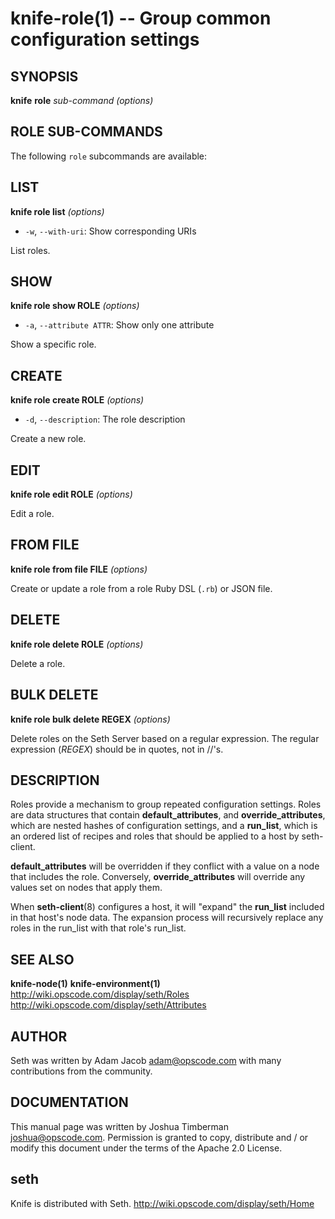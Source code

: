 knife-role(1) -- Group common configuration settings
========================================

## SYNOPSIS

__knife__ __role__ _sub-command_ _(options)_

## ROLE SUB-COMMANDS
The following `role` subcommands are available:

## LIST
__knife role list__ _(options)_

  * `-w`, `--with-uri`:
    Show corresponding URIs

List roles.

## SHOW
__knife role show ROLE__ _(options)_

  * `-a`, `--attribute ATTR`:
    Show only one attribute

Show a specific role.

## CREATE
__knife role create ROLE__ _(options)_

  * `-d`, `--description`:
    The role description

Create a new role.

## EDIT
__knife role edit ROLE__ _(options)_

Edit a role.

## FROM FILE
__knife role from file FILE__ _(options)_

Create or update a role from a role Ruby DSL (`.rb`) or JSON file.

## DELETE
__knife role delete ROLE__ _(options)_

Delete a role.

## BULK DELETE
__knife role bulk delete REGEX__ _(options)_

Delete roles on the Seth Server based on a regular expression. The regular expression (_REGEX_) should be in quotes, not in //'s.

## DESCRIPTION
Roles provide a mechanism to group repeated configuration settings.
Roles are data structures that contain __default\_attributes__, and
__override_attributes__, which are nested hashes of configuration
settings, and a __run_list__, which is an ordered list of recipes and
roles that should be applied to a host by seth-client.

__default_attributes__ will be overridden if they conflict with a value
on a node that includes the role. Conversely, __override_attributes__
will override any values set on nodes that apply them.

When __seth-client__(8) configures a host, it will "expand" the
__run_list__ included in that host's node data. The expansion process
will recursively replace any roles in the run\_list with that role's
run\_list.

## SEE ALSO
   __knife-node(1)__ __knife-environment(1)__
   <http://wiki.opscode.com/display/seth/Roles>
   <http://wiki.opscode.com/display/seth/Attributes>

## AUTHOR
   Seth was written by Adam Jacob <adam@opscode.com> with many contributions from the community.

## DOCUMENTATION
   This manual page was written by Joshua Timberman <joshua@opscode.com>.
   Permission is granted to copy, distribute and / or modify this document under the terms of the Apache 2.0 License.

## seth
   Knife is distributed with Seth. <http://wiki.opscode.com/display/seth/Home>


